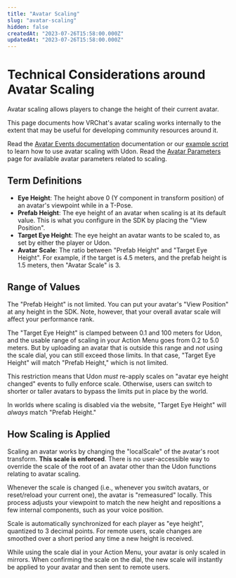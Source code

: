 ```yaml
---
title: "Avatar Scaling"
slug: "avatar-scaling"
hidden: false
createdAt: "2023-07-26T15:58:00.000Z"
updatedAt: "2023-07-26T15:58:00.000Z"
---
```


# Technical Considerations around Avatar Scaling

Avatar scaling allows players to change the height of their current avatar.

This page documents how VRChat's avatar scaling works internally to the extent that may be useful for developing community resources around it.

Read the [Avatar Events documentation](/worlds/udon/players/player-avatar-scaling) documentation or our [example script](/worlds/examples/udon-example-scene/avatar-scaling-settings) to learn how to use avatar scaling with Udon. 
Read the [Avatar Parameters](/avatars/animator-parameters) page for available avatar parameters related to scaling.


## Term Definitions

* **Eye Height**: The height above 0 (Y component in transform position) of an avatar's viewpoint while in a T-Pose.
* **Prefab Height**: The eye height of an avatar when scaling is at its default value. This is what you configure in the SDK by placing the "View Position".
* **Target Eye Height**: The eye height an avatar wants to be scaled to, as set by either the player or Udon.
* **Avatar Scale**: The ratio between "Prefab Height" and "Target Eye Height". For example, if the target is 4.5 meters, and the prefab height is 1.5 meters, then "Avatar Scale" is 3.

## Range of Values

The "Prefab Height" is not limited. You can put your avatar's "View Position" at any height in the SDK. Note, however, that your overall avatar scale will affect your performance rank.

The "Target Eye Height" is clamped between 0.1 and 100 meters for Udon, and the usable range of scaling in your Action Menu goes from 0.2 to 5.0 meters. But by uploading an avatar that is outside this range and _not_ using the scale dial, you can still exceed those limits. In that case, "Target Eye Height" will match "Prefab Height," which is not limited.

This restriction means that Udon _must_ re-apply scales on "avatar eye height changed" events to fully enforce scale. Otherwise, users can switch to shorter or taller avatars to bypass the limits put in place by the world.

In worlds where scaling is disabled via the website, "Target Eye Height" will _always_ match "Prefab Height."

## How Scaling is Applied

Scaling an avatar works by changing the "localScale" of the avatar's root transform. **This scale is enforced**. There is no user-accessible way to override the scale of the root of an avatar other than the Udon functions relating to avatar scaling.

Whenever the scale is changed (i.e., whenever you switch avatars, or reset/reload your current one), the avatar is "remeasured" locally. This process adjusts your viewpoint to match the new height and repositions a few internal components, such as your voice position.

Scale is automatically synchronized for each player as "eye height", quantized to 3 decimal points. For remote users, scale changes are smoothed over a short period any time a new height is received.

While using the scale dial in your Action Menu, your avatar is only scaled in mirrors. When confirming the scale on the dial, the new scale will instantly be applied to your avatar and then sent to remote users.